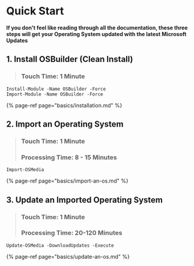 # Quick Start

**If you don't feel like reading through all the documentation, these three steps will get your Operating System updated with the latest Microsoft Updates**

## 1. Install OSBuilder \(Clean Install\)

> ### Touch Time: 1 Minute

```text
Install-Module -Name OSBuilder -Force
Import-Module -Name OSBuilder -Force
```

{% page-ref page="basics/installation.md" %}

## 2. Import an Operating System

> ### Touch Time: 1 Minute
>
> ### Processing Time:  8 - 15 Minutes

```text
Import-OSMedia
```

{% page-ref page="basics/import-an-os.md" %}

## 3. Update an Imported Operating System

> ### Touch Time:  1 Minute
>
> ### Processing Time:  20-120 Minutes

```text
Update-OSMedia -DownloadUpdates -Execute
```

{% page-ref page="basics/update-an-os.md" %}



